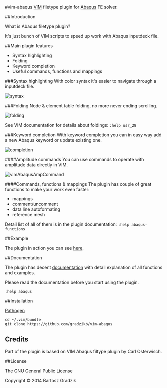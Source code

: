 #vim-abaqus
[VIM](http://www.vim.org/) filetype plugin for [Abaqus](http://www.3ds.com/products-services/simulia/) FE solver.

##Introduction

What is Abaqus filetype plugin?

It's just bunch of VIM scripts to speed up work with Abaqus inputdeck file.

##Main plugin features
- Syntax highlighting
- Folding
- Keyword completion
- Useful commands, functions and mappings

###Syntax highlighting
With color syntax it's easier to navigate through a inputdeck file.

![syntax](https://raw.github.com/wiki/gradzikb/vim-abaqus/gifs/vimAbaqusColorSyntax.gif)

###Folding
Node & element table folding, no more never ending scrolling.

![folding](https://raw.github.com/wiki/gradzikb/vim-abaqus/gifs/vimAbaqusFolding.gif)

See VIM documentation for details about foldings: `:help usr_28`

###Keyword completion
With keyword completion you can in easy way add a new Abaqus keyword or update existing one.

![completion](https://raw.github.com/wiki/gradzikb/vim-abaqus/gifs/vimAbaqusKeywordCompletion.gif)

####Amplitude commands
You can use commands to operate with amplitude data directly in VIM.

![vimAbaqusAmpCommand](https://raw.github.com/wiki/gradzikb/vim-abaqus/gifs/vimAbaqusAmpCommand.gif)

####Commands, functions & mappings
The plugin has couple of great functions to make your work even faster:
- mappings
- comment/uncomment
- data line autoformating
- reference mesh

Detail list of all of them is in the plugin documentation: `:help abaqus-functions`

##Example

The plugin in action you can see [here](https://github.com/gradzikb/vim-abaqus/wiki/Example).

##Documentation

The plugin has decent [documentation](https://github.com/gradzikb/vim-abaqus/blob/master/doc/abaqus.txt) with detail explanation of all functions and examples.

Please read the documentation before you start using the plugin.

`:help abaqus`

##Installation

[Pathogen](https://github.com/tpope/vim-pathogen)

```
cd ~/.vim/bundle
git clone https://github.com/gradzikb/vim-abaqus
```
## Credits

Part of the plugin is based on VIM Abaqus filtype plugin by Carl Osterwisch.

##License

The GNU General Public License

Copyright &copy; 2014 Bartosz Gradzik

